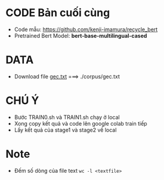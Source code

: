 # CODE Bản cuối cùng
- Code mẫu: https://github.com/kenji-imamura/recycle_bert
- Pretrained Bert Model: **bert-base-multilingual-cased**

# DATA
- Download file [gec.txt](https://drive.google.com/file/d/1RKpYR4XTE9QDBnUf4B64rbNI_bz1AhD8/view?usp=sharing) ===> ./corpus/gec.txt

# CHÚ Ý
- Bước TRAIN0.sh và TRAIN1.sh chạy ở local
- Xong copy kết quả và code lên google colab train tiếp
- Lấy kết quả của stage1 và stage2 về local

# Note
- Đếm số dòng của file text ```wc -l <textfile> ```
